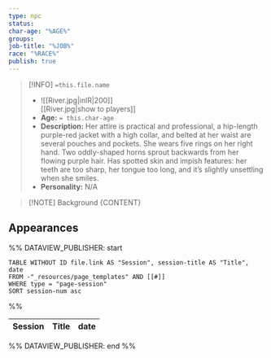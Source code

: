 ```yaml
---
type: npc
status: 
char-age: "%AGE%"
groups: 
job-title: "%JOB%"
race: "%RACE%"
publish: true
---
```


>[!INFO] `=this.file.name`
>- ![[River.jpg|inlR|200]]
<br/> [[River.jpg|show to players]]
>- **Age:** `= this.char-age`
> - **Description:** Her attire is practical and professional, a hip-length purple-red jacket with a high collar, and belted at her waist are several pouches and pockets. She wears five rings on her right hand. Two oddly-shaped horns sprout backwards from her flowing purple hair. Has spotted skin and impish features: her teeth are too sharp, her tongue too long, and it’s slightly unsettling when she smiles.
> - **Personality:** N/A
 
 >[!NOTE] Background
 > {CONTENT}


## Appearances

%% DATAVIEW_PUBLISHER: start
```dataview
TABLE WITHOUT ID file.link AS "Session", session-title AS "Title", date
FROM -"_resources/page_templates" AND [[#]]
WHERE type = "page-session"
SORT session-num asc
```
%%

| Session | Title | date |
| ------- | ----- | ---- |

%% DATAVIEW_PUBLISHER: end %%